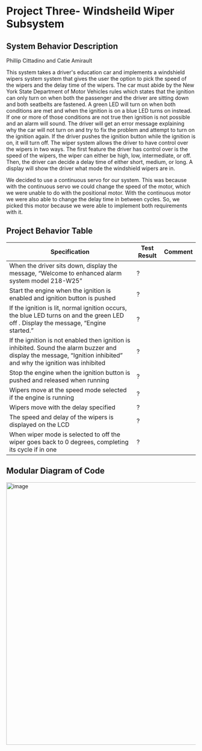 # Project Three- Windsheild Wiper Subsystem 

## System Behavior Description 
Phillip Cittadino and Catie Amirault                                                                                                                                       

This system takes a driver's education car and implements a windshield wipers system system that gives the user the option to pick the speed of the wipers and the delay time of the wipers. The car must abide by the New York State Department of 
Motor Vehicles rules which states that the ignition can only turn on when both the passenger and the driver are sitting down and both seatbelts are fastened. A green LED will turn on when both conditions are met and when the ignition is on a 
blue LED turns on instead. If one or more of those conditions are not true then ignition is not possible and an alarm will sound. The driver will get an error message explaining why the car will not turn on and try to fix the problem and attempt
to turn on the ignition again. If the driver pushes the ignition button while the ignition is on, it will turn off. The wiper system allows the driver to have control over the wipers in two ways. The first feature the driver has control over is
the speed of the wipers, the wiper can either be high, low, intermediate, or off. Then, the driver can decide a delay time of either short, medium, or long. A display will show the driver what mode the windshield wipers are in. 

We decided to use a continuous servo for our system. This was because with the continuous servo we could change the speed of the motor, which we were unable to do with the positional motor. With the continuous motor we were also able to 
change the delay time in between cycles. So, we picked this motor because we were able to implement both requirements with it. 


## Project Behavior Table 

|Specification                                                                            |        Test Result          |         Comment
|------------------|-----------------------------|----------------------
| When the driver sits down, display the message, “Welcome to enhanced alarm system model 218-W25”|         ?    |         
| Start the engine when the ignition is enabled and ignition button is pushed                     |         ?  |       
| If the ignition is lit, normal ignition occurs, the blue LED turns on and the green LED off . Display the message, “Engine started.”    | ?|                                                                      
| If the ignition is not enabled then ignition is inhibited. Sound the alarm buzzer and display the message, “Ignition inhibited” and why the ignition was inhibited | ? | 
| Stop the engine when the ignition button is pushed and released when running                 | ? | 
| Wipers move at the speed mode selected if the engine is running | ? |
| Wipers move with the delay specified | ? |
| The speed and delay of the wipers is displayed on the LCD| ?|
| When wiper mode is selected to off the wiper goes back to 0 degrees, completing its cycle if in one | ?|

## Modular Diagram of Code 

<img width="697" alt="image" src="https://github.com/user-attachments/assets/87c83584-8f7b-437b-b36f-a6e8001e1db8" />

